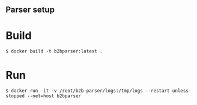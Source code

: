 
## Parser setup

# Build 
```
$ docker build -t b2bparser:latest .
```

# Run
```
$ docker run -it -v /root/b2b-parser/logs:/tmp/logs --restart unless-stopped --net=host b2bparser
```
